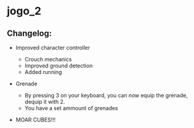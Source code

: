 # jogo_2

## Changelog:
* Improved character controller
    * Crouch mechanics
    * Improved ground detection
    * Added running

* Grenade
    * By pressing 3 on your keyboard, you can now equip the grenade, dequip it with 2.
    * You have a set ammount of grenades

* MOAR CUBES!!!
